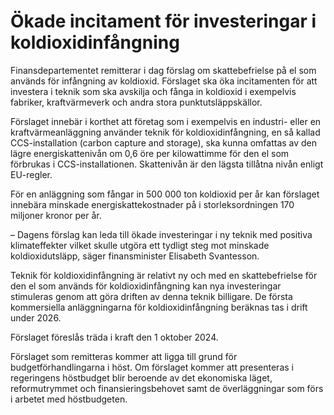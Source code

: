 # Ökade incitament för investeringar i koldioxidinfångning

Finansdepartementet remitterar i dag förslag om skattebefrielse på el som används för infångning av koldioxid. Förslaget ska öka incitamenten för att investera i teknik som ska avskilja och fånga in koldioxid i exempelvis fabriker, kraftvärmeverk och andra stora punktutsläppskällor.

Förslaget innebär i korthet att företag som i exempelvis en industri- eller en kraftvärmeanläggning använder teknik för koldioxidinfångning, en så kallad CCS-installation (carbon capture and storage), ska kunna omfattas av den lägre energiskattenivån om 0,6 öre per kilowattimme för den el som förbrukas i CCS-installationen. Skattenivån är den lägsta tillåtna nivån enligt EU-regler.

För en anläggning som fångar in 500 000 ton koldioxid per år kan förslaget innebära minskade energiskattekostnader på i storleksordningen 170 miljoner kronor per år.

– Dagens förslag kan leda till ökade investeringar i ny teknik med positiva klimateffekter vilket skulle utgöra ett tydligt steg mot minskade koldioxidutsläpp, säger finansminister Elisabeth Svantesson.

Teknik för koldioxidinfångning är relativt ny och med en skattebefrielse för den el som används för koldioxidinfångning kan nya investeringar stimuleras genom att göra driften av denna teknik billigare. De första kommersiella anläggningarna för koldioxidinfångning beräknas tas i drift under 2026.

Förslaget föreslås träda i kraft den 1 oktober 2024.

Förslaget som remitteras kommer att ligga till grund för budgetförhandlingarna i höst. Om förslaget kommer att presenteras i regeringens höstbudget blir beroende av det ekonomiska läget, reformutrymmet och finansieringsbehovet samt de överläggningar som förs i arbetet med höstbudgeten.
